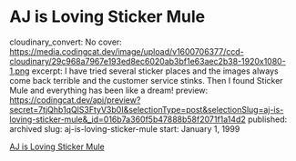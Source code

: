 # AJ is Loving Sticker Mule

cloudinary_convert: No
cover: https://media.codingcat.dev/image/upload/v1600706377/ccd-cloudinary/29c968a7967e193ed8ec6020ab3bf1e63aec2b38-1920x1080-1.png
excerpt: I have tried several sticker places and the images always come back terrible and the customer service stinks. Then I found Sticker Mule and everything has been like a dream!
preview: https://codingcat.dev/api/preview?secret=7tjQhb1qQlS3FtyV3b0I&selectionType=post&selectionSlug=aj-is-loving-sticker-mule&_id=016b7a360f5b47888b58f2071f1a14d2
published: archived
slug: aj-is-loving-sticker-mule
start: January 1, 1999

[AJ is Loving Sticker Mule](AJ%20is%20Loving%20Sticker%20Mule%20016b7a360f5b47888b58f2071f1a14d2/AJ%20is%20Loving%20Sticker%20Mule%20e3e6eb8c88d1429d8b0973dd9e57b9de.md)